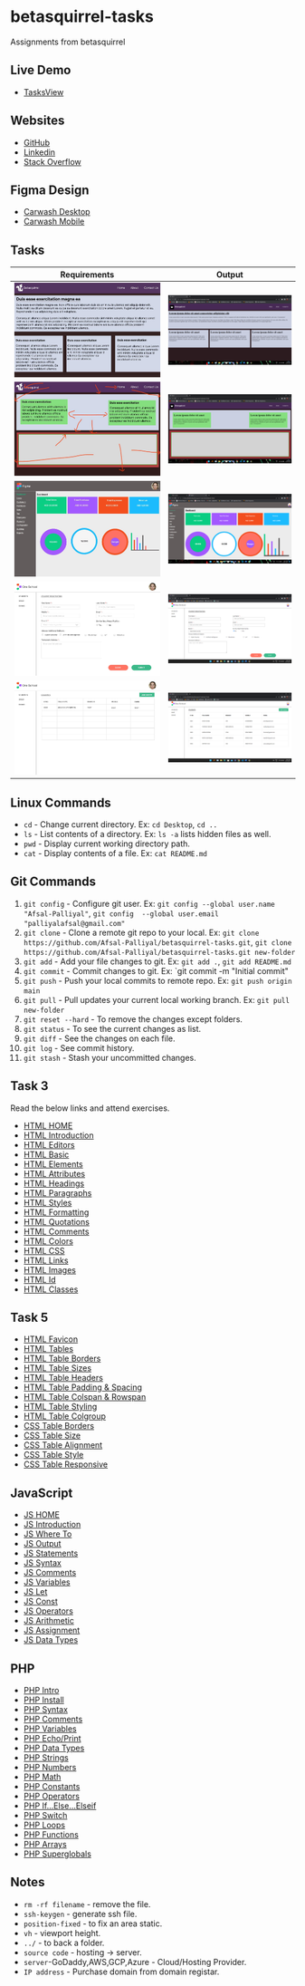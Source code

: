 # betasquirrel-tasks

Assignments from betasquirrel

## Live Demo

- [TasksView](https://afsal-palliyal.github.io/betasquirrel-tasks/)

## Websites

- [GitHub](https://github.com/Afsal-Palliyal)
- [Linkedin](https://www.linkedin.com/in/afsal-p-28775225a)
- [Stack Overflow](https://stackoverflow.com/users/21194134/afsal-p?tab=profile)

## Figma Design

- [Carwash Desktop](https://www.figma.com/file/KAq4DS65aXU0EtZ6bDq0bM/Car-wash-website-desktop?node-id=0%3A1&t=NeT8wGxIdmyV6JrD-1)
- [Carwash Mobile](https://www.figma.com/file/B2ThnNA3ck9XfAvfVtPgAk/Car-wash-website-mobile?node-id=0%3A1&t=V7xQNsnvVC7dr5c2-1)

## Tasks

| Requirements                 | Output                        |
| ---------------------------- | ----------------------------- |
| ![Task 1](images/task-1.jpg) | ![Output 1](images/out-1.png) |
| ![Task 2](images/task-2.jpg) | ![Output 2](images/out-2.png) |
| ![Task 4](images/task-4.jpg) | ![Output 4](images/out-4.png) |
| ![Form](images/form.jpg)     | ![Output 6](images/out-f.png) |
| ![Task 6](images/task-6.jpg) | ![Output 7](images/out-6.png) |


## Linux Commands

- `cd` - Change current directory. Ex: `cd Desktop`, `cd ..`
- `ls` - List contents of a directory. Ex: `ls -a` lists hidden files as well.
- `pwd` - Display current working directory path.
- `cat` - Display contents of a file. Ex: `cat README.md`

## Git Commands

1. `git config` - Configure git user. Ex: `git config --global user.name "Afsal-Palliyal"`, `git config  --global user.email "palliyalafsal@gmail.com"`
2. `git clone` - Clone a remote git repo to your local. Ex: `git clone https://github.com/Afsal-Palliyal/betasquirrel-tasks.git`, `git clone https://github.com/Afsal-Palliyal/betasquirrel-tasks.git new-folder`
3. `git add` - Add your file changes to git. Ex: `git add .`, `git add README.md`
4. `git commit` - Commit changes to git. Ex: `git commit -m "Initial commit"
5. `git push` - Push your local commits to remote repo. Ex: `git push origin main`
6. `git pull` - Pull updates your current local working branch. Ex: `git pull new-folder`
7. `git reset --hard` - To remove the changes except folders.
8. `git status` - To see the current changes as list.
9. `git diff` - See the changes on each file.
10. `git log` - See commit history.
11. `git stash` - Stash your uncommitted changes.

## Task 3

Read the below links and attend exercises.

- [HTML HOME](https://www.w3schools.com/html/default.asp)
- [HTML Introduction](https://www.w3schools.com/html/html_intro.asp)
- [HTML Editors](https://www.w3schools.com/html/html_editors.asp)
- [HTML Basic](https://www.w3schools.com/html/html_basic.asp)
- [HTML Elements](https://www.w3schools.com/html/html_elements.asp)
- [HTML Attributes](https://www.w3schools.com/html/html_attributes.asp)
- [HTML Headings](https://www.w3schools.com/html/html_headings.asp)
- [HTML Paragraphs](https://www.w3schools.com/html/html_paragraphs.asp)
- [HTML Styles](https://www.w3schools.com/html/html_styles.asp)
- [HTML Formatting](https://www.w3schools.com/html/html_formatting.asp)
- [HTML Quotations](https://www.w3schools.com/html/html_quotation_elements.asp)
- [HTML Comments](https://www.w3schools.com/html/html_comments.asp)
- [HTML Colors](https://www.w3schools.com/html/html_colors.asp)
- [HTML CSS](https://www.w3schools.com/html/html_css.asp)
- [HTML Links](https://www.w3schools.com/html/html_links.asp)
- [HTML Images](https://www.w3schools.com/html/html_images.asp)
- [HTML Id](https://www.w3schools.com/html/html_id.asp)
- [HTML Classes](https://www.w3schools.com/html/html_classes.asp)

## Task 5

- [HTML Favicon](https://www.w3schools.com/html/html_favicon.asp)
- [HTML Tables](https://www.w3schools.com/html/html_tables.asp)
- [HTML Table Borders](https://www.w3schools.com/html/html_table_borders.asp)
- [HTML Table Sizes](https://www.w3schools.com/html/html_table_sizes.asp)
- [HTML Table Headers](https://www.w3schools.com/html/html_table_headers.asp)
- [HTML Table Padding & Spacing](https://www.w3schools.com/html/html_table_padding_spacing.asp)
- [HTML Table Colspan & Rowspan](https://www.w3schools.com/html/html_table_colspan_rowspan.asp)
- [HTML Table Styling](https://www.w3schools.com/html/html_table_styling.asp)
- [HTML Table Colgroup](https://www.w3schools.com/html/html_table_colgroup.asp)
- [CSS Table Borders](https://www.w3schools.com/css/css_table.asp)
- [CSS Table Size](https://www.w3schools.com/css/css_table_size.asp)
- [CSS Table Alignment](https://www.w3schools.com/css/css_table_align.asp)
- [CSS Table Style](https://www.w3schools.com/css/css_table_style.asp)
- [CSS Table Responsive](https://www.w3schools.com/css/css_table_responsive.asp)

## JavaScript

- [JS HOME](https://www.w3schools.com/js/default.asp)
- [JS Introduction](https://www.w3schools.com/js/js_intro.asp)
- [JS Where To](https://www.w3schools.com/js/js_whereto.asp)
- [JS Output](https://www.w3schools.com/js/js_output.asp)
- [JS Statements](https://www.w3schools.com/js/js_statements.asp)
- [JS Syntax](https://www.w3schools.com/js/js_syntax.asp)
- [JS Comments](https://www.w3schools.com/js/js_comments.asp)
- [JS Variables](https://www.w3schools.com/js/js_variables.asp)
- [JS Let](https://www.w3schools.com/js/js_let.asp)
- [JS Const](https://www.w3schools.com/js/js_const.asp)
- [JS Operators](https://www.w3schools.com/js/js_operators.asp)
- [JS Arithmetic](https://www.w3schools.com/js/js_arithmetic.asp)
- [JS Assignment](https://www.w3schools.com/js/js_assignment.asp)
- [JS Data Types](https://www.w3schools.com/js/js_datatypes.asp)

## PHP

- [PHP Intro](https://www.w3schools.com/php/php_intro.asp)
- [PHP Install](https://www.w3schools.com/php/php_install.asp)
- [PHP Syntax](https://www.w3schools.com/php/php_syntax.asp)
- [PHP Comments](https://www.w3schools.com/php/php_comments.asp)
- [PHP Variables](https://www.w3schools.com/php/php_variables.asp)
- [PHP Echo/Print](https://www.w3schools.com/php/php_echo_print.asp)
- [PHP Data Types](https://www.w3schools.com/php/php_datatypes.asp)
- [PHP Strings](https://www.w3schools.com/php/php_string.asp)
- [PHP Numbers](https://www.w3schools.com/php/php_numbers.asp)
- [PHP Math](https://www.w3schools.com/php/php_math.asp)
- [PHP Constants](https://www.w3schools.com/php/php_constants.asp)
- [PHP Operators](https://www.w3schools.com/php/php_operators.asp)
- [PHP If...Else...Elseif](https://www.w3schools.com/php/php_if_else.asp)
- [PHP Switch](https://www.w3schools.com/php/php_switch.asp)
- [PHP Loops](https://www.w3schools.com/php/php_looping.asp)
- [PHP Functions](https://www.w3schools.com/php/php_functions.asp)
- [PHP Arrays](https://www.w3schools.com/php/php_arrays.asp)
- [PHP Superglobals](https://www.w3schools.com/php/php_superglobals.asp)

## Notes

- `rm -rf filename` - remove the file.
- `ssh-keygen` - generate ssh file.
- `position-fixed` - to fix an area static.
- `vh` - viewport height.
- `../` - to back a folder.
- `source code` - hosting -> server.
- `server`-GoDaddy,AWS,GCP,Azure - Cloud/Hosting Provider.
- `IP address` - Purchase domain from domain registar.



